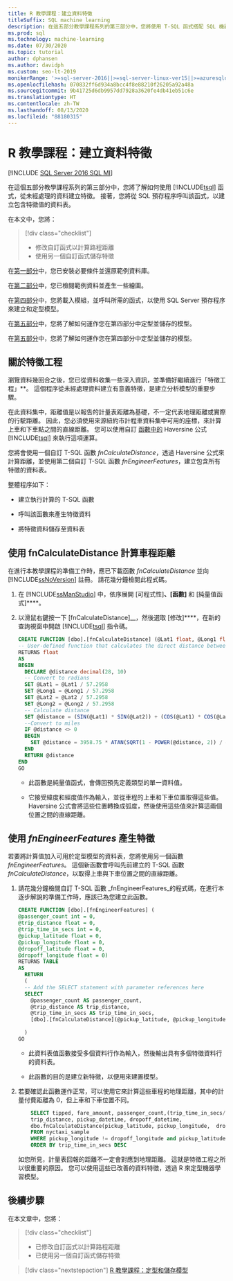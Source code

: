 ```yaml
---
title: R 教學課程：建立資料特徵
titleSuffix: SQL machine learning
description: 在這五部分教學課程系列的第三部分中，您將使用 T-SQL 函式搭配 SQL 機器學習，從範例資料建立和儲存特徵。
ms.prod: sql
ms.technology: machine-learning
ms.date: 07/30/2020
ms.topic: tutorial
author: dphansen
ms.author: davidph
ms.custom: seo-lt-2019
monikerRange: '>=sql-server-2016||>=sql-server-linux-ver15||>=azuresqldb-mi-current||=sqlallproducts-allversions'
ms.openlocfilehash: 070832ff6d934a8bcc4f8e88210f26205a92a48a
ms.sourcegitcommit: 9b41725d6db9957dd7928a3620fe4db41eb51c6e
ms.translationtype: HT
ms.contentlocale: zh-TW
ms.lasthandoff: 08/13/2020
ms.locfileid: "88180315"
---
```

# <a name="r-tutorial-create-data-features"></a>R 教學課程：建立資料特徵
[!INCLUDE [SQL Server 2016 SQL MI](../../includes/applies-to-version/sqlserver2016-asdbmi.md)]

在這個五部分教學課程系列的第三部分中，您將了解如何使用 [!INCLUDE[tsql](../../includes/tsql-md.md)] 函式，從未經處理的資料建立特徵。 接著，您將從 SQL 預存程序呼叫該函式，以建立包含特徵值的資料表。

在本文中，您將：

> [!div class="checklist"]
> + 修改自訂函式以計算路程距離
> + 使用另一個自訂函式儲存特徵

在[第一部分](r-taxi-classification-introduction.md)中，您已安裝必要條件並還原範例資料庫。

在[第二部分](r-taxi-classification-explore-data.md)中，您已檢閱範例資料並產生一些繪圖。

在[第四部分](r-taxi-classification-train-model.md)中，您將載入模組，並呼叫所需的函式，以使用 SQL Server 預存程序來建立和定型模型。

在[第五部分](r-taxi-classification-deploy-model.md)中，您將了解如何運作您在第四部分中定型並儲存的模型。

在[第五部分](sqldev-py6-operationalize-the-model.md)中，您將了解如何運作您在第四部分中定型並儲存的模型。

## <a name="about-feature-engineering"></a>關於特徵工程

瀏覽資料幾回合之後，您已從資料收集一些深入資訊，並準備好繼續進行「特徵工程」**。 這個程序從未經處理資料建立有意義特徵，是建立分析模型的重要步驟。

在此資料集中，距離值是以報告的計量表距離為基礎，不一定代表地理距離或實際的行駛距離。 因此，您必須使用來源紐約市計程車資料集中可用的座標，來計算上車和下車點之間的直線距離。 您可以使用自訂 [函數中的](https://en.wikipedia.org/wiki/Haversine_formula) Haversine 公式 [!INCLUDE[tsql](../../includes/tsql-md.md)] 來執行這項運算。

您將會使用一個自訂 T-SQL 函數 _fnCalculateDistance_，透過 Haversine 公式來計算距離，並使用第二個自訂 T-SQL 函數 _fnEngineerFeatures_，建立包含所有特徵的資料表。

整體程序如下：

+ 建立執行計算的 T-SQL 函數

+ 呼叫該函數來產生特徵資料

+ 將特徵資料儲存至資料表

## <a name="calculate-trip-distance-using-fncalculatedistance"></a>使用 fnCalculateDistance 計算車程距離

在進行本教學課程的準備工作時，應已下載函數 _fnCalculateDistance_ 並向 [!INCLUDE[ssNoVersion](../../includes/ssnoversion-md.md)] 註冊。 請花幾分鐘檢閱此程式碼。
  
1. 在 [!INCLUDE[ssManStudio](../../includes/ssmanstudio-md.md)] 中，依序展開 [可程式性]****、[函數]**** 和 [純量值函式]****。   

2. 以滑鼠右鍵按一下 [fnCalculateDistance]__，然後選取 [修改]****，在新的查詢視窗中開啟 [!INCLUDE[tsql](../../includes/tsql-md.md)] 指令碼。
  
   ```sql
   CREATE FUNCTION [dbo].[fnCalculateDistance] (@Lat1 float, @Long1 float, @Lat2 float, @Long2 float)  
   -- User-defined function that calculates the direct distance between two geographical coordinates.  
   RETURNS float  
   AS  
   BEGIN  
     DECLARE @distance decimal(28, 10)  
     -- Convert to radians  
     SET @Lat1 = @Lat1 / 57.2958  
     SET @Long1 = @Long1 / 57.2958  
     SET @Lat2 = @Lat2 / 57.2958  
     SET @Long2 = @Long2 / 57.2958  
     -- Calculate distance  
     SET @distance = (SIN(@Lat1) * SIN(@Lat2)) + (COS(@Lat1) * COS(@Lat2) * COS(@Long2 - @Long1))  
     --Convert to miles  
     IF @distance <> 0  
     BEGIN  
       SET @distance = 3958.75 * ATAN(SQRT(1 - POWER(@distance, 2)) / @distance);  
     END  
     RETURN @distance  
   END
   GO
   ```
  
   + 此函數是純量值函式，會傳回預先定義類型的單一資料值。
  
   + 它接受緯度和經度值作為輸入，並從車程的上車和下車位置取得這些值。 Haversine 公式會將這些位置轉換成弧度，然後使用這些值來計算這兩個位置之間的直線距離。

## <a name="generate-the-features-using-_fnengineerfeatures_"></a>使用 _fnEngineerFeatures_ 產生特徵

若要將計算值加入可用於定型模型的資料表，您將使用另一個函數 _fnEngineerFeatures_。 這個新函數會呼叫先前建立的 T-SQL 函數 _fnCalculateDistance_，以取得上車與下車位置之間的直線距離。 

1. 請花幾分鐘檢閱自訂 T-SQL 函數 _fnEngineerFeatures_的程式碼，在進行本逐步解說的準備工作時，應該已為您建立此函數。
  
   ```sql
   CREATE FUNCTION [dbo].[fnEngineerFeatures] (  
   @passenger_count int = 0,  
   @trip_distance float = 0,  
   @trip_time_in_secs int = 0,  
   @pickup_latitude float = 0,  
   @pickup_longitude float = 0,  
   @dropoff_latitude float = 0,  
   @dropoff_longitude float = 0)  
   RETURNS TABLE  
   AS
     RETURN
     (
     -- Add the SELECT statement with parameter references here
     SELECT
       @passenger_count AS passenger_count,
       @trip_distance AS trip_distance,
       @trip_time_in_secs AS trip_time_in_secs,
       [dbo].[fnCalculateDistance](@pickup_latitude, @pickup_longitude, @dropoff_latitude, @dropoff_longitude) AS direct_distance
  
     )
   GO
   ```

   + 此資料表值函數接受多個資料行作為輸入，然後輸出具有多個特徵資料行的資料表。

   + 此函數的目的是建立新特徵，以便用來建置模型。

2. 若要確認此函數運作正常，可以使用它來計算這些車程的地理距離，其中的計量付費距離為 0，但上車和下車位置不同。
  
   ```sql
       SELECT tipped, fare_amount, passenger_count,(trip_time_in_secs/60) as TripMinutes,
       trip_distance, pickup_datetime, dropoff_datetime,
       dbo.fnCalculateDistance(pickup_latitude, pickup_longitude,  dropoff_latitude, dropoff_longitude) AS direct_distance
       FROM nyctaxi_sample
       WHERE pickup_longitude != dropoff_longitude and pickup_latitude != dropoff_latitude and trip_distance = 0
       ORDER BY trip_time_in_secs DESC
   ```
  
   如您所見，計量表回報的距離不一定會對應到地理距離。 這就是特徵工程之所以很重要的原因。 您可以使用這些已改善的資料特徵，透過 R 來定型機器學習模型。

## <a name="next-steps"></a>後續步驟

在本文章中，您將：

> [!div class="checklist"]
> + 已修改自訂函式以計算路程距離
> + 已使用另一個自訂函式儲存特徵

> [!div class="nextstepaction"]
> [R 教學課程：定型和儲存模型](r-taxi-classification-train-model.md)